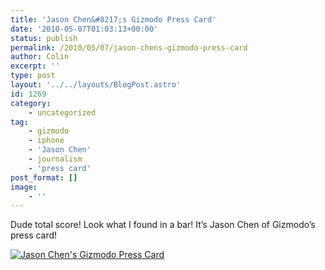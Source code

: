 ```yaml
---
title: 'Jason Chen&#8217;s Gizmodo Press Card'
date: '2010-05-07T01:03:13+00:00'
status: publish
permalink: /2010/05/07/jason-chens-gizmodo-press-card
author: Colin
excerpt: ''
type: post
layout: '../../layouts/BlogPost.astro'
id: 1269
category:
    - uncategorized
tag:
    - gizmodo
    - iphone
    - 'Jason Chen'
    - journalism
    - 'press card'
post_format: []
image:
    - ''
---
```

Dude total score! Look what I found in a bar! It’s Jason Chen of Gizmodo’s press card!

[![](https://farm5.static.flickr.com/4021/4584978871_003b4430df_o.jpg "Jason Chen's Gizmodo Press Card")](https://www.flickr.com/photos/headlouse/4584978871/)